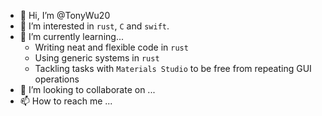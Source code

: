 - 👋 Hi, I’m @TonyWu20
- 👀 I’m interested in `rust`, `C` and `swift`.
- 🌱 I’m currently learning...
    - Writing neat and flexible code in `rust`
    - Using generic systems in `rust`
    - Tackling tasks with `Materials Studio` to be free from repeating GUI operations
- 💞️ I’m looking to collaborate on ...
- 📫 How to reach me ...

<!---
TonyWu20/TonyWu20 is a ✨ special ✨ repository because its `README.md` (this file) appears on your GitHub profile.
You can click the Preview link to take a look at your changes.
--->
